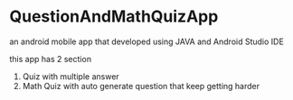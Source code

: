 # QuestionAndMathQuizApp

an android mobile app that developed using JAVA and Android Studio IDE

this app has 2 section

1. Quiz with multiple answer
2. Math Quiz with auto generate question that keep getting harder

